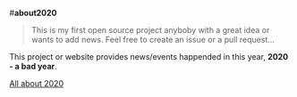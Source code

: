#****about2020****

> This is my first open source project anyboby with a great idea or wants to add news.
> Feel free to create an issue or a pull request...

This project or website provides news/events happended in this year, **2020 - a bad year**.

[All about 2020](https://sanyam121r.github.io/about2020/)
